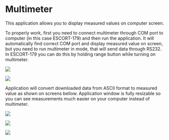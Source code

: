 # Multimeter

This application allows you to display measured values on computer screen.

To properly work, first you need to connect multimeter through COM port to computer (in this case ESCORT-179) and then run the application. 
It will automatically find correct COM port and display measured value on screen, but you need to run multimeter in mode, that will send data through RS232. In ESCORT-179 you can do this by holding range button while turning on multimeter. 

![](https://github.com/pl1000100/Multimetr/blob/main/images/multimeter-front.jpg?raw=true)

![](https://github.com/pl1000100/Multimetr/blob/main/images/multimeter-back.jpg?raw=true)

Application will convert downloaded data from ASCII format to measured value as shown on screens bellow.
Application window is fully resizable so you can see measurements much easier on your computer instead of multimeter.

![](https://github.com/pl1000100/Multimetr/blob/main/images/application-acv.png?raw=true)

![](https://github.com/pl1000100/Multimetr/blob/main/images/application-dcv.png?raw=true)

![](https://github.com/pl1000100/Multimetr/blob/main/images/application-freq.png?raw=true)
